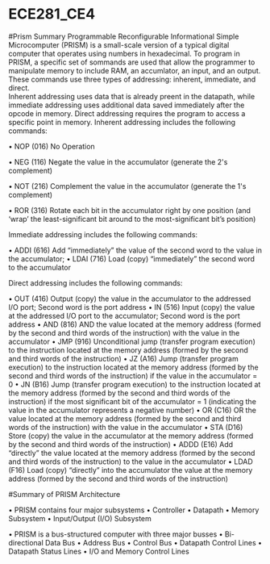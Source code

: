 ECE281_CE4
==========
#Prism Summary
Programmable Reconfigurable Informational Simple Microcomputer (PRISM) is a small-scale
version of a typical digital computer that operates using numbers in hexadecimal.
To program in PRISM, a specific set of sommands are used that allow the programmer
to manipulate memory to include RAM, an accumlator, an input, and an output.  These
commands use three types of addressing: inherent, immediate, and direct.  
Inherent addressing uses data that is already preent in the datapath, while immediate 
addressing uses additional data saved immediately after the opcode in memory.  Direct addressing
requires the program to access a specific point in memory.
Inherent addressing includes the following commands:

•	NOP (016) No Operation

•	NEG (116) Negate the value in the accumulator (generate the 2's complement)

•	NOT (216) Complement the value in the accumulator (generate the 1's complement)

•	ROR (316) Rotate each bit in the accumulator right by one position (and ‘wrap’ 
  the  least-significant bit around to the most-significant bit’s position)
  
Immediate addressing includes the following commands:

•	ADDI (616) Add “immediately” the value of the second word to the value in the accumulator; 
•	LDAI (716) Load (copy) “immediately” the second word to the accumulator

Direct addressing includes the following commands:

•	OUT (416) Output (copy) the value in the accumulator to the addressed I/O port; Second word is the port address
•	IN (516) Input (copy) the value at the addressed I/O port to the accumulator; Second word is the port address
•	AND (816) AND the value located at the memory address (formed by the second and third words
  of the instruction) with the value in the accumulator
•	JMP (916) Unconditional jump (transfer program execution) to the instruction located at the
  memory address (formed by the second and third words of the instruction)
•	JZ  (A16) Jump (transfer program execution) to the instruction located at the memory address
  (formed by the second and third words of the instruction) if the value in the accumulator = 0
•	JN  (B16) Jump (transfer program execution) to the instruction located at the memory address 
  (formed by the second and third words of the instruction) if the most significant bit of the
  accumulator = 1 (indicating the value in the accumulator represents a negative number)
•	OR  (C16) OR the value located at the memory address (formed by the second and third words of
  the instruction) with the value in the accumulator
•	STA (D16) Store (copy) the value in the accumulator at the memory address (formed by the second
  and third words of the instruction)
•	ADDD (E16) Add “directly” the value located at the memory address (formed by the second and third
  words of the instruction) to the value in the accumulator
•	LDAD (F16) Load (copy) “directly” into the accumulator the value at the memory address (formed by
  the second and third words of the instruction)

#Summary of PRISM Architecture

•	PRISM contains four major subsystems
•	Controller
•	Datapath
•	Memory Subsystem
•	Input/Output (I/O) Subsystem
	
•	PRISM is a bus-structured computer with three major busses
•	Bi-directional Data Bus
•	Address Bus
•	Control Bus
•	Datapath Control Lines
•	Datapath Status Lines
•	I/O and Memory Control Lines

